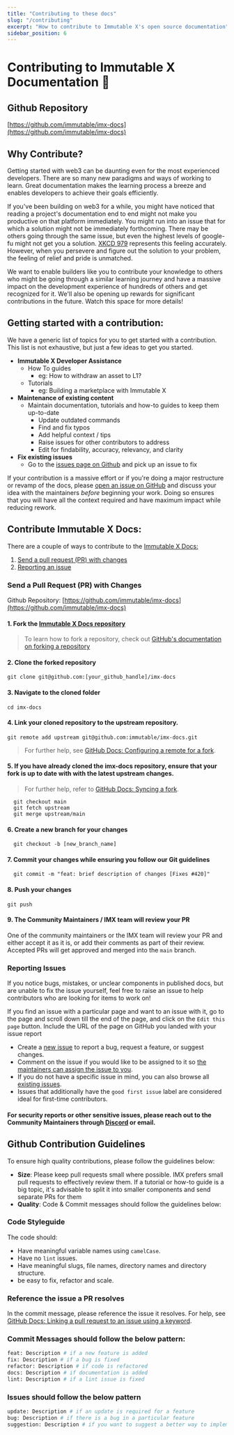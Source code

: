 ```yaml
---
title: "Contributing to these docs"
slug: "/contributing"
excerpt: "How to contribute to Immutable X's open source documentation"
sidebar_position: 6
---
```


# Contributing to Immutable X Documentation 🙌

## Github Repository

[https://github.com/immutable/imx-docs](https://github.com/immutable/imx-docs)

## Why Contribute?

Getting started with web3 can be daunting even for the most experienced developers. There are so many new paradigms and ways of working to learn. Great documentation makes the learning process a breeze and enables developers to achieve their goals efficiently. 

If you've been building on web3 for a while, you might have noticed that reading a project's documentation end to end might not make you productive on that platform immediately. You might run into an issue that for which a solution might not be immediately forthcoming. There may be others going through the same issue, but even the highest levels of google-fu might not get you a solution. [XKCD 979](https://xkcd.com/979/) represents this feeling accurately.  However, when you persevere and figure out the solution to your problem, the feeling of relief and pride is unmatched. 

We want to enable builders like you to contribute your knowledge to others who might be going through a similar learning journey and have a massive impact on the development experience of hundreds of others and get recognized for it. We'll also be opening up rewards for significant contributions in the future. Watch this space for more details!

## Getting started with a contribution:

We have a generic list of topics for you to get started with a contribution. This list is not exhaustive, but just a few ideas to get you started.

* **Immutable X Developer Assistance**
  * How To guides
    * eg: How to withdraw an asset to L1?
  * Tutorials
    * eg: Building a marketplace with Immutable X
* **Maintenance of existing content**
  * Maintain documentation, tutorials and how-to guides to keep them up-to-date
    * Update outdated commands
    * Find and fix typos
    * Add helpful context / tips
    * Raise issues for other contributors to address
    * Edit for findability, accuracy, relevancy, and clarity
* **Fix existing issues**
  * Go to the [issues page on Github](https://github.com/immutable/imx-docs/issues) and pick up an issue to fix

If your contribution is a massive effort or if you're doing a major restructure or revamp of the docs, please [open an issue on GitHub](https://github.com/immutable/imx-docs/issues/new) and discuss your idea with the maintainers *before* beginning your work. Doing so ensures that you will have all the context required and have maximum impact while reducing rework. 

## Contribute Immutable X Docs:

There are a couple of ways to contribute to the [Immutable X Docs:](https://github.com/immmutable/imx-docs)

1. [Send a pull request (PR) with changes](contributing.md)
2. [Reporting an issue](contributing.md)

### Send a Pull Request (PR) with Changes

Github Repository: [https://github.com/immutable/imx-docs](https://github.com/immutable/imx-docs)

#### 1. Fork the [Immutable X Docs repository](https://github.com/immutable/imx-docs)

> To learn how to fork a repository, check out [GitHub's documentation on forking a repository](https://help.github.com/en/articles/fork-a-repo)


#### 2. Clone the forked repository

```shell
git clone git@github.com:[your_github_handle]/imx-docs
```

#### 3. Navigate to the cloned folder

```shell
cd imx-docs
```

#### 4. Link your cloned repository to the upstream repository.

```shell
git remote add upstream git@github.com:immutable/imx-docs.git
```

> For further help, see [GitHub Docs: Configuring a remote for a fork](https://docs.github.com/en/github/collaborating-with-issues-and-pull-requests/configuring-a-remote-for-a-fork).

#### 5. If you have already cloned the imx-docs repository, ensure that your fork is up to date with with the latest upstream changes. 

> For further help, refer to [GitHub Docs: Syncing a fork](https://docs.github.com/en/github/collaborating-with-issues-and-pull-requests/syncing-a-fork).

```shell
  git checkout main
  git fetch upstream
  git merge upstream/main
```

#### 6. Create a new branch for your changes

```shell
  git checkout -b [new_branch_name]
```

#### 7. Commit your changes while ensuring you follow our Git guidelines

```shell
  git commit -m "feat: brief description of changes [Fixes #420]"
```

#### 8. Push your changes

```
git push
```

#### 9. The Community Maintainers / IMX team will review your PR

One of the community maintainers or the IMX team will review your PR and either accept it as it is, or add their comments as part of their review. Accepted PRs will get approved and merged into the `main` branch.

### Reporting Issues

If you notice bugs, mistakes, or unclear components in published docs, but are unable to fix the issue yourself, feel free to raise an issue to help contributors who are looking for items to work on!

If you find an issue with a particular page and want to an issue with it, go to the page and scroll down till the end of the page, and click on the `Edit this page` button. Include the URL of the page on GitHub you landed with your issue report

- Create a [new issue](https://github.com/immutable/imx-docs/issues) to report a bug, request a feature, or suggest changes.
- Comment on the issue if you would like to be assigned to it so [the maintainers can assign the issue to you](https://github.blog/2019-06-25-assign-issues-to-issue-commenters/).
- If you do not have a specific issue in mind, you can also browse all [existing issues](https://github.com/immutable/imx-docs/issues).
- Issues that additionally have the `good first issue` label are considered ideal for first-time contributors.

#### For security reports or other sensitive issues, please reach out to the Community Maintainers through [Discord](https://discord.gg/6GjgPkp464) or email.

## Github Contribution Guidelines

To ensure high quality contributions, please follow the guidelines below:

* **Size**: Please keep pull requests small where possible. IMX prefers small pull requests to effectively review them. If a tutorial or how-to guide is a big topic, it's advisable to split it into smaller components and send separate PRs for them
* **Quality**: Code & Commit messages should follow the guidelines below:

### Code Styleguide

The code should:

- Have meaningful variable names using `camelCase`.
- Have no `lint` issues.
- Have meaningful slugs, file names, directory names and directory structure.
- be easy to fix, refactor and scale.

### Reference the issue a PR resolves

In the commit message, please reference the issue it resolves. For help, see [GitHub Docs: Linking a pull request to an issue using a keyword](https://docs.github.com/en/issues/tracking-your-work-with-issues/linking-a-pull-request-to-an-issue).


### Commit Messages should follow the below pattern:

```bash
feat: Description # if a new feature is added
fix: Description # if a bug is fixed
refactor: Description # if code is refactored
docs: Description # if documentation is added
lint: Description # if a lint issue is fixed
```

### Issues should follow the below pattern

```bash
update: Description # if an update is required for a feature
bug: Description # if there is a bug in a particular feature
suggestion: Description # if you want to suggest a better way to implement a feature
```